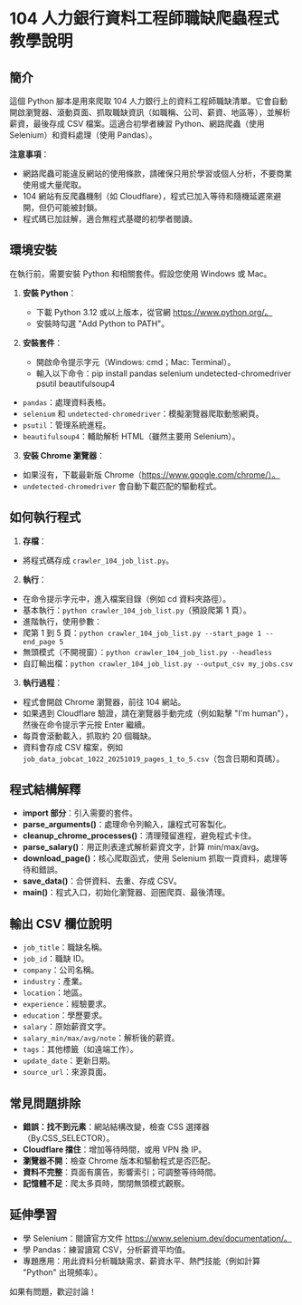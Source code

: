 # 104 人力銀行資料工程師職缺爬蟲程式教學說明

## 簡介
這個 Python 腳本是用來爬取 104 人力銀行上的資料工程師職缺清單。它會自動開啟瀏覽器、滾動頁面、抓取職缺資訊（如職稱、公司、薪資、地區等），並解析薪資，最後存成 CSV 檔案。這適合初學者練習 Python、網路爬蟲（使用 Selenium）和資料處理（使用 Pandas）。

**注意事項**：
- 網路爬蟲可能違反網站的使用條款，請確保只用於學習或個人分析，不要商業使用或大量爬取。
- 104 網站有反爬蟲機制（如 Cloudflare），程式已加入等待和隨機延遲來避開，但仍可能被封鎖。
- 程式碼已加註解，適合無程式基礎的初學者閱讀。

## 環境安裝
在執行前，需要安裝 Python 和相關套件。假設您使用 Windows 或 Mac。

1. **安裝 Python**：
   - 下載 Python 3.12 或以上版本，從官網 https://www.python.org/。
   - 安裝時勾選 "Add Python to PATH"。

2. **安裝套件**：
   - 開啟命令提示字元（Windows: cmd；Mac: Terminal）。
   - 輸入以下命令：pip install pandas selenium undetected-chromedriver psutil beautifulsoup4
- `pandas`：處理資料表格。
- `selenium` 和 `undetected-chromedriver`：模擬瀏覽器爬取動態網頁。
- `psutil`：管理系統進程。
- `beautifulsoup4`：輔助解析 HTML（雖然主要用 Selenium）。

3. **安裝 Chrome 瀏覽器**：
- 如果沒有，下載最新版 Chrome（https://www.google.com/chrome/）。
- `undetected-chromedriver` 會自動下載匹配的驅動程式。

## 如何執行程式
1. **存檔**：
- 將程式碼存成 `crawler_104_job_list.py`。

2. **執行**：
- 在命令提示字元中，進入檔案目錄（例如 cd 資料夾路徑）。
- 基本執行：`python crawler_104_job_list.py`（預設爬第 1 頁）。
- 進階執行，使用參數：
- 爬第 1 到 5 頁：`python crawler_104_job_list.py --start_page 1 --end_page 5`
- 無頭模式（不開視窗）：`python crawler_104_job_list.py --headless`
- 自訂輸出檔：`python crawler_104_job_list.py --output_csv my_jobs.csv`

3. **執行過程**：
- 程式會開啟 Chrome 瀏覽器，前往 104 網站。
- 如果遇到 Cloudflare 驗證，請在瀏覽器手動完成（例如點擊 "I'm human"），然後在命令提示字元按 Enter 繼續。
- 每頁會滾動載入，抓取約 20 個職缺。
- 資料會存成 CSV 檔案，例如 `job_data_jobcat_1022_20251019_pages_1_to_5.csv`（包含日期和頁碼）。

## 程式結構解釋
- **import 部分**：引入需要的套件。
- **parse_arguments()**：處理命令列輸入，讓程式可客製化。
- **cleanup_chrome_processes()**：清理殘留進程，避免程式卡住。
- **parse_salary()**：用正則表達式解析薪資文字，計算 min/max/avg。
- **download_page()**：核心爬取函式，使用 Selenium 抓取一頁資料，處理等待和錯誤。
- **save_data()**：合併資料、去重、存成 CSV。
- **main()**：程式入口，初始化瀏覽器、迴圈爬頁、最後清理。

## 輸出 CSV 欄位說明
- `job_title`：職缺名稱。
- `job_id`：職缺 ID。
- `company`：公司名稱。
- `industry`：產業。
- `location`：地區。
- `experience`：經驗要求。
- `education`：學歷要求。
- `salary`：原始薪資文字。
- `salary_min/max/avg/note`：解析後的薪資。
- `tags`：其他標籤（如遠端工作）。
- `update_date`：更新日期。
- `source_url`：來源頁面。

## 常見問題排除
- **錯誤：找不到元素**：網站結構改變，檢查 CSS 選擇器（By.CSS_SELECTOR）。
- **Cloudflare 擋住**：增加等待時間，或用 VPN 換 IP。
- **瀏覽器不開**：檢查 Chrome 版本和驅動程式是否匹配。
- **資料不完整**：頁面有廣告，影響索引；可調整等待時間。
- **記憶體不足**：爬太多頁時，關閉無頭模式觀察。

## 延伸學習
- 學 Selenium：閱讀官方文件 https://www.selenium.dev/documentation/。
- 學 Pandas：練習讀寫 CSV，分析薪資平均值。
- 專題應用：用此資料分析職缺需求、薪資水平、熱門技能（例如計算 "Python" 出現頻率）。

如果有問題，歡迎討論！